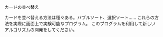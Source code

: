 カードの並べ替え

  カードを並べ替える方法は種々ある。バブルソート、選択ソート......
これらの方法を実際に画面上で実験可能なプログラム。
このプログラムを利用して新しいアルゴリズムの開発をしてください。

